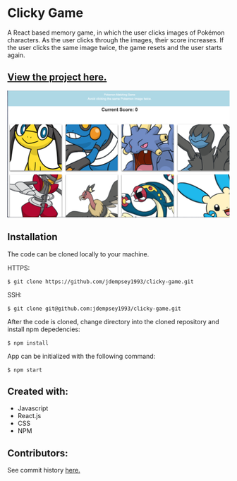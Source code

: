 # Clicky Game
A React based memory game, in which the user clicks images of Pokémon characters. As the user clicks through the images, their score increases. If the user clicks the same image twice, the game resets and the user starts again.

 
[View the project here.](https://click-game1993.herokuapp.com) 
------

![Image of project](https://github.com/jdempsey1993/clicky-game/blob/master/Clicky%20Game.png)

Installation
---

The code can be cloned locally to your machine. 

HTTPS:
```
$ git clone https://github.com/jdempsey1993/clicky-game.git
```
SSH:
```
$ git clone git@github.com:jdempsey1993/clicky-game.git
```
After the code is cloned, change directory into the cloned repository and install npm depedencies:
```
$ npm install
```
App can be initialized with the following command:
```
$ npm start
``` 
Created with:
---
* Javascript 
* React.js
* CSS
* NPM
    
Contributors:
--- 
See commit history [here.](https://github.com/jdempsey1993/clicky-game/graphs/contributors)
